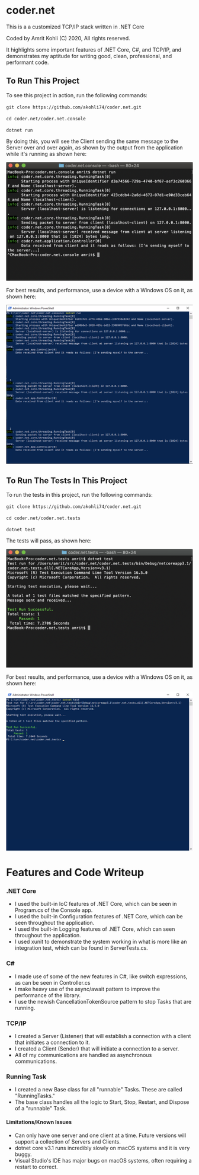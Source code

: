 # coder.net
This is a a customized TCP/IP stack written in .NET Core

Coded by Amrit Kohli (C) 2020, All rights reserved.

It highlights some important features of .NET Core, C#, and TCP/IP, and demonstrates my aptitude for writing good, clean, professional, and performant code.

## To Run This Project
To see this project in action, run the following commands:

`git clone https://github.com/akohli74/coder.net.git`

`cd coder.net/coder.net.console`

`dotnet run`

By doing this, you will see the Client sending the same message to the Server over and over again, as shown by the output from the application while it's running as shown here:

![](sample_run.png)

For best results, and performance, use a device with a Windows OS on it, as shown here:

![](sample_run_windows.png)

## To Run The Tests In This Project

To run the tests in this project, run the following commands:

`git clone https://github.com/akohli74/coder.net.git`

`cd coder.net/coder.net.tests`

`dotnet test`

The tests will pass, as shown here:

![](sample_test_run.png)

For best results, and performance, use a device with a Windows OS on it, as shown here:

![](sample_test_run_windows.png)

# Features and Code Writeup

### .NET Core

  * I used the built-in IoC features of .NET Core, which can be seen in Program.cs of the Console app.
  * I used the built-in Configuration features of .NET Core, which can be seen throughout the application.
  * I used the built-in Logging features of .NET Core, which can seen throughout the application.
  * I used xunit to demonstrate the system working in what is more like an integration test, which can be found in ServerTests.cs.
  
### C#

  * I made use of some of the new features in C#, like switch expressions, as can be seen in Controller.cs
  * I make heavy use of the async/await pattern to improve the performance of the library.
  * I use the newish CancellationTokenSource pattern to stop Tasks that are running.
  
### TCP/IP

  * I created a Server (Listener) that will establish a connection with a client that initiates a connection to it.
  * I created a Client (Sender) that will initiate a connection to a server.
  * All of my communications are handled as asynchronous communications.
  
### Running Task
  * I created a new Base class for all "runnable" Tasks.  These are called "RunningTasks."  
  * The base class handles all the logic to Start, Stop, Restart, and Dispose of a "runnable" Task.

#### Limitations/Known Issues
  * Can only have one server and one client at a time.  Future versions will support a collection of Servers and Clients.
  * dotnet core v3.1 runs incredibly slowly on macOS systems and it is very buggy.
  * Visual Studio's IDE has major bugs on macOS systems, often requiring a restart to correct.
